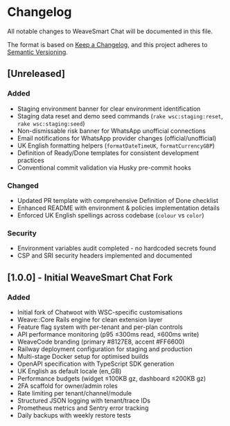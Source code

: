 # Changelog

All notable changes to WeaveSmart Chat will be documented in this file.

The format is based on [Keep a Changelog](https://keepachangelog.com/en/1.0.0/),
and this project adheres to [Semantic Versioning](https://semver.org/spec/v2.0.0.html).

## [Unreleased]

### Added
- Staging environment banner for clear environment identification
- Staging data reset and demo seed commands (`rake wsc:staging:reset`, `rake wsc:staging:seed`)
- Non-dismissable risk banner for WhatsApp unofficial connections
- Email notifications for WhatsApp provider changes (official/unofficial)
- UK English formatting helpers (`formatDateTimeUK`, `formatCurrencyGBP`)
- Definition of Ready/Done templates for consistent development practices
- Conventional commit validation via Husky pre-commit hooks

### Changed
- Updated PR template with comprehensive Definition of Done checklist
- Enhanced README with environment & policies implementation details
- Enforced UK English spellings across codebase (`colour` vs `color`)

### Security
- Environment variables audit completed - no hardcoded secrets found
- CSP and SRI security headers implemented and documented

## [1.0.0] - Initial WeaveSmart Chat Fork

### Added
- Initial fork of Chatwoot with WSC-specific customisations
- Weave::Core Rails engine for clean extension layer
- Feature flag system with per-tenant and per-plan controls
- API performance monitoring (p95 ≤300ms read, ≤600ms write)
- WeaveCode branding (primary #8127E8, accent #FF6600)
- Railway deployment configuration for staging and production
- Multi-stage Docker setup for optimised builds
- OpenAPI specification with TypeScript SDK generation
- UK English as default locale (en_GB)
- Performance budgets (widget ≤100KB gz, dashboard ≤200KB gz)
- 2FA scaffold for owner/admin roles
- Rate limiting per tenant/channel/module
- Structured JSON logging with tenant/trace IDs
- Prometheus metrics and Sentry error tracking
- Daily backups with weekly restore tests